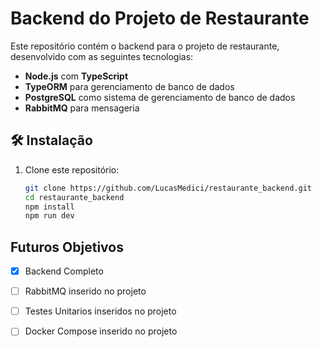 # Backend do Projeto de Restaurante

Este repositório contém o backend para o projeto de restaurante, desenvolvido com as seguintes tecnologias:

- **Node.js** com **TypeScript**
- **TypeORM** para gerenciamento de banco de dados
- **PostgreSQL** como sistema de gerenciamento de banco de dados
- **RabbitMQ** para mensageria

## 🛠️ Instalação

1. Clone este repositório:

   ```bash
   git clone https://github.com/LucasMedici/restaurante_backend.git
   cd restaurante_backend
   npm install
   npm run dev


## Futuros Objetivos 

- [X] Backend Completo 
- [ ] RabbitMQ inserido no projeto 
- [ ] Testes Unitarios inseridos no projeto
- [ ] Docker Compose inserido no projeto

